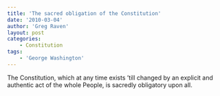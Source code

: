 ```yaml
---
title: 'The sacred obligation of the Constitution'
date: '2010-03-04'
author: 'Greg Raven'
layout: post
categories:
    - Constitution
tags:
    - 'George Washington'
---
```


The Constitution, which at any time exists ’till changed by an explicit and authentic act of the whole People, is sacredly obligatory upon all.
